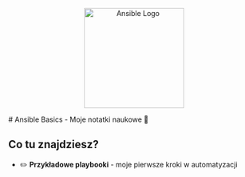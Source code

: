 <p align="center">
  <img src="https://joshrnoll.com/ansiblelogo.png" width="200" alt="Ansible Logo">
</p>
# Ansible Basics - Moje notatki naukowe 🐍

## Co tu znajdziesz?
- ✏️ **Przykładowe playbooki** - moje pierwsze kroki w automatyzacji
